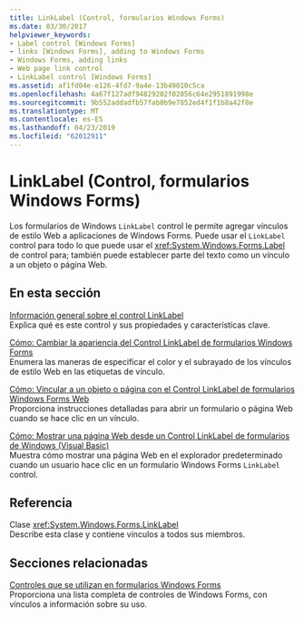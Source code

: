 ```yaml
---
title: LinkLabel (Control, formularios Windows Forms)
ms.date: 03/30/2017
helpviewer_keywords:
- Label control [Windows Forms]
- links [Windows Forms], adding to Windows Forms
- Windows Forms, adding links
- Web page link control
- LinkLabel control [Windows Forms]
ms.assetid: af1fd04e-e126-4fd7-9a4e-13b49010c5ca
ms.openlocfilehash: 4a67f127adf94829202f02056c64e2951891998e
ms.sourcegitcommit: 9b552addadfb57fab0b9e7852ed4f1f1b8a42f8e
ms.translationtype: MT
ms.contentlocale: es-ES
ms.lasthandoff: 04/23/2019
ms.locfileid: "62012911"
---
```

# <a name="linklabel-control-windows-forms"></a>LinkLabel (Control, formularios Windows Forms)
Los formularios de Windows `LinkLabel` control le permite agregar vínculos de estilo Web a aplicaciones de Windows Forms. Puede usar el `LinkLabel` control para todo lo que puede usar el <xref:System.Windows.Forms.Label> de control para; también puede establecer parte del texto como un vínculo a un objeto o página Web.  
  
## <a name="in-this-section"></a>En esta sección  
 [Información general sobre el control LinkLabel](linklabel-control-overview-windows-forms.md)  
 Explica qué es este control y sus propiedades y características clave.  
  
 [Cómo: Cambiar la apariencia del Control LinkLabel de formularios Windows Forms](how-to-change-the-appearance-of-the-windows-forms-linklabel-control.md)  
 Enumera las maneras de especificar el color y el subrayado de los vínculos de estilo Web en las etiquetas de vínculo.  
  
 [Cómo: Vincular a un objeto o página con el Control LinkLabel de formularios Windows Forms Web](link-to-an-object-or-web-page-with-wf-linklabel-control.md)  
 Proporciona instrucciones detalladas para abrir un formulario o página Web cuando se hace clic en un vínculo.  
  
 [Cómo: Mostrar una página Web desde un Control LinkLabel de formularios de Windows (Visual Basic)](display-a-web-page-from-a-wf-linklabel-control-visual-basic.md)  
 Muestra cómo mostrar una página Web en el explorador predeterminado cuando un usuario hace clic en un formulario Windows Forms `LinkLabel` control.  
  
## <a name="reference"></a>Referencia  
 Clase <xref:System.Windows.Forms.LinkLabel>  
 Describe esta clase y contiene vínculos a todos sus miembros.  
  
## <a name="related-sections"></a>Secciones relacionadas  
 [Controles que se utilizan en formularios Windows Forms](controls-to-use-on-windows-forms.md)  
 Proporciona una lista completa de controles de Windows Forms, con vínculos a información sobre su uso.
